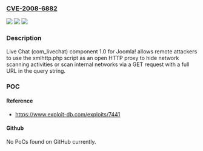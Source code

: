 ### [CVE-2008-6882](https://cve.mitre.org/cgi-bin/cvename.cgi?name=CVE-2008-6882)
![](https://img.shields.io/static/v1?label=Product&message=n%2Fa&color=blue)
![](https://img.shields.io/static/v1?label=Version&message=n%2Fa&color=blue)
![](https://img.shields.io/static/v1?label=Vulnerability&message=n%2Fa&color=brighgreen)

### Description

Live Chat (com_livechat) component 1.0 for Joomla! allows remote attackers to use the xmlhttp.php script as an open HTTP proxy to hide network scanning activities or scan internal networks via a GET request with a full URL in the query string.

### POC

#### Reference
- https://www.exploit-db.com/exploits/7441

#### Github
No PoCs found on GitHub currently.

